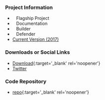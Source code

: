 ### Project Information
* <i class="fas fa-flag" style="font-size: 1.2em; color:#2ADA08;"></i><span style="font-size:1.0em;padding-left:12px;">Flagship Project</span>
* <i class="fas fa-book" style="font-size: 1.2em; color:#233e81;"></i><span style="font-size:1.0em;padding-left:12px;">Documentation</span>
* <i class="fas fa-toolbox" style="font-size: 1.2em; color:#233e81;"></i><span style="font-size:1.0em;padding-left:12px;">Builder</span> 
* <i class="fas fa-shield-alt" style="font-size: 1.2em; color:#233e81;"></i><span style="font-size:1.0em;padding-left:12px;">Defender</span>
* [Current Version (2017)](OWASP_Top_Ten_2017)

### Downloads or Social Links
* [Download](/www-pdf-archive/OWASP_Top_10-2017_%28en%29.pdf.pdf){:target='_blank' rel='noopener'}
* [Twitter](https://twitter.com/owasptop10)

### Code Repository
* [repo](https://github.com/OWASP/Top10){:target='_blank' rel='noopener'}
